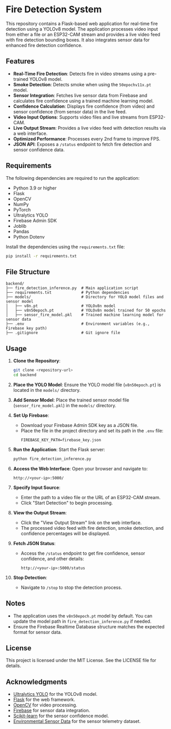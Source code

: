 # Fire Detection System

This repository contains a Flask-based web application for real-time fire detection using a YOLOv8 model. The application processes video input from either a file or an ESP32-CAM stream and provides a live video feed with fire detection bounding boxes. It also integrates sensor data for enhanced fire detection confidence.

## Features

- **Real-Time Fire Detection**: Detects fire in video streams using a pre-trained YOLOv8 model.
- **Smoke Detection**: Detects smoke when using the `50epochv11x.pt` model.
- **Sensor Integration**: Fetches live sensor data from Firebase and calculates fire confidence using a trained machine learning model.
- **Confidence Calculation**: Displays fire confidence (from video) and sensor confidence (from sensor data) in the live feed.
- **Video Input Options**: Supports video files and live streams from ESP32-CAM.
- **Live Output Stream**: Provides a live video feed with detection results via a web interface.
- **Optimized Performance**: Processes every 2nd frame to improve FPS.
- **JSON API**: Exposes a `/status` endpoint to fetch fire detection and sensor confidence data.

## Requirements

The following dependencies are required to run the application:

- Python 3.9 or higher
- Flask
- OpenCV
- NumPy
- PyTorch
- Ultralytics YOLO
- Firebase Admin SDK
- Joblib
- Pandas
- Python Dotenv

Install the dependencies using the `requirements.txt` file:

```bash
pip install -r requirements.txt
```

## File Structure

```
backend/
├── fire_detection_inference.py  # Main application script
├── requirements.txt             # Python dependencies
├── models/                      # Directory for YOLO model files and sensor model
│   ├── v8n.pt                   # YOLOv8n model
│   ├── v8n50epoch.pt            # YOLOv8n model trained for 50 epochs
│   ├── sensor_fire_model.pkl    # Trained machine learning model for sensor data
├── .env                         # Environment variables (e.g., Firebase key path)
├── .gitignore                   # Git ignore file
```

## Usage

1. **Clone the Repository**:
   ```bash
   git clone <repository-url>
   cd backend
   ```

2. **Place the YOLO Model**:
   Ensure the YOLO model file (`v8n50epoch.pt`) is located in the `models/` directory.

3. **Add Sensor Model**:
   Place the trained sensor model file (`sensor_fire_model.pkl`) in the `models/` directory.

4. **Set Up Firebase**:
   - Download your Firebase Admin SDK key as a JSON file.
   - Place the file in the project directory and set its path in the `.env` file:
     ```
     FIREBASE_KEY_PATH=firebase_key.json
     ```

5. **Run the Application**:
   Start the Flask server:
   ```bash
   python fire_detection_inference.py
   ```

6. **Access the Web Interface**:
   Open your browser and navigate to:
   ```
   http://<your-ip>:5000/
   ```

7. **Specify Input Source**:
   - Enter the path to a video file or the URL of an ESP32-CAM stream.
   - Click "Start Detection" to begin processing.

8. **View the Output Stream**:
   - Click the "View Output Stream" link on the web interface.
   - The processed video feed with fire detection, smoke detection, and confidence percentages will be displayed.

9. **Fetch JSON Status**:
   - Access the `/status` endpoint to get fire confidence, sensor confidence, and other details:
     ```
     http://<your-ip>:5000/status
     ```

10. **Stop Detection**:
    - Navigate to `/stop` to stop the detection process.

## Notes

- The application uses the `v8n50epoch.pt` model by default. You can update the model path in `fire_detection_inference.py` if needed.
- Ensure the Firebase Realtime Database structure matches the expected format for sensor data.

## License

This project is licensed under the MIT License. See the LICENSE file for details.

## Acknowledgments

- [Ultralytics YOLO](https://github.com/ultralytics/ultralytics) for the YOLOv8 model.
- [Flask](https://flask.palletsprojects.com/) for the web framework.
- [OpenCV](https://opencv.org/) for video processing.
- [Firebase](https://firebase.google.com/) for sensor data integration.
- [Scikit-learn](https://scikit-learn.org/) for the sensor confidence model.
- [Environmental Sensor Data](https://www.kaggle.com/datasets/garystafford/environmental-sensor-data-132k) for the sensor telemetry dataset.